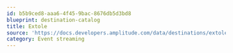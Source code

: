 ```yaml
---
id: b5b9ced8-aaa6-4f45-9bac-8676db5d3bd8
blueprint: destination-catalog
title: Extole
source: 'https://docs.developers.amplitude.com/data/destinations/extole'
category: Event streaming
---
```

